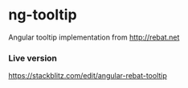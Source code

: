 # ng-tooltip
Angular tooltip implementation from http://rebat.net

### Live version
https://stackblitz.com/edit/angular-rebat-tooltip
